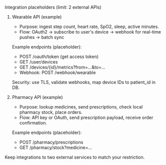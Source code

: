 Integration placeholders (limit: 2 external APIs)

1) Wearable API (example)
   - Purpose: ingest step count, heart rate, SpO2, sleep, active minutes.
   - Flow: OAuth2 -> subscribe to user's device -> webhook for real-time pushes -> batch sync

   Example endpoints (placeholder):
   - POST /oauth/token  (get access token)
   - GET /user/devices
   - GET /devices/{id}/metrics?from=...&to=...
   - Webhook: POST /webhook/wearable

   Security: use TLS, validate webhooks, map device IDs to patient_id in DB.

2) Pharmacy API (example)
   - Purpose: lookup medicines, send prescriptions, check local pharmacy stock, place orders.
   - Flow: API key or OAuth, send prescription payload, receive order confirmation.

   Example endpoints (placeholder):
   - POST /pharmacy/prescriptions
   - GET /pharmacy/stock?medicine=...

Keep integrations to two external services to match your restriction.
